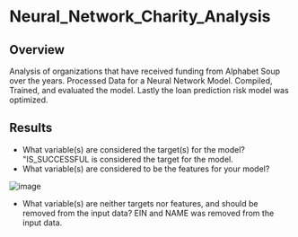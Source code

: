 # Neural_Network_Charity_Analysis

## Overview
Analysis of organizations that have received funding from Alphabet Soup over the years. Processed Data for a Neural Network Model. Compiled, Trained, and evaluated the model. Lastly the loan prediction risk model was optimized. 

## Results 
- What variable(s) are considered the target(s) for the model?
"IS_SUCCESSFUL is considered the target for the model.
- What variable(s) are considered to be the features for your model?

![image]()

- What variable(s) are neither targets nor features, and should be removed from the input data?
EIN and NAME was removed from the input data. 
